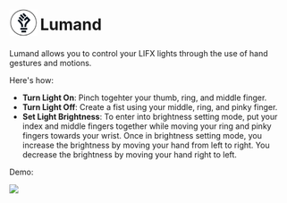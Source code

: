 <div class="header">
<img src="lumand_logo.png"/>
<h1>Lumand</h1>
</div>
<br>
Lumand allows you to control your LIFX lights through the use of hand gestures and motions.

Here's how:

- <strong>Turn Light On</strong>: Pinch togehter your thumb, ring, and middle finger.
- <strong>Turn Light Off</strong>: Create a fist using your middle, ring, and pinky finger.
- <strong>Set Light Brightness</strong>: To enter into brightness setting mode, put your index and middle fingers together while moving your ring and pinky fingers towards your wrist. Once in brightness setting mode, you increase the brightness by moving your hand from left to right. You decrease the brightness by moving your hand right to left.

Demo:

<img src="hand_control_demo.gif" width="400"/>

<style>
    .header img {
  float: left;
  width: 50px;
}

.header h1 {
  position: relative;
  top: 10px;
  left: 5px;
}
</style>
